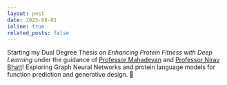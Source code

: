 ```yaml
---
layout: post
date: 2023-08-01
inline: true
related_posts: false
---
```


Starting my Dual Degree Thesis on <em>Enhancing Protein Fitness with Deep Learning</em> under the guidance of <a href="https://www.chem-eng.utoronto.ca/faculty-staff/professors/radhakrishnan-mahadevan/">Professor Mahadevan</a> and <a href="https://che.iitm.ac.in/nbhatt/">Professor Nirav Bhatt</a>! Exploring Graph Neural Networks and protein language models for function prediction and generative design. 🧬
